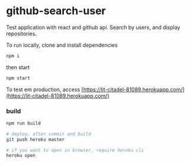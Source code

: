 # github-search-user


Test application with react and github api. Search by users, and display repositories.

To run locally, clone and install dependencies

```sh
npm i
```

then start

```sh
npm start
```

To test em production, access [https://lit-citadel-81089.herokuapp.com/](https://lit-citadel-81089.herokuapp.com/)

### build

```sh
npm run build
```

```sh
# deploy, after commit and build
git push heroku master

# if you want to open in browser, require heroku cli
heroku open
```

